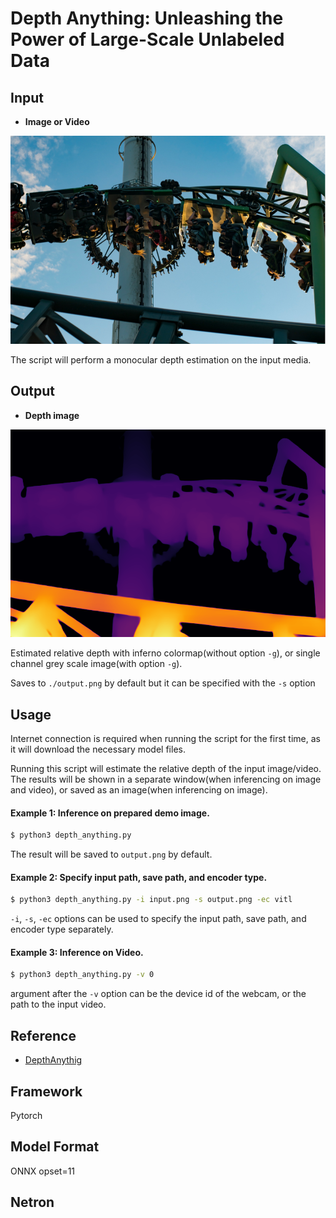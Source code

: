 # Depth Anything: Unleashing the Power of Large-Scale Unlabeled Data

## Input

* **Image or Video**

![demo image](demo1.png)

The script will perform a monocular depth estimation on the input media.

## Output

* **Depth image**

![result](output.png)

Estimated relative depth with inferno colormap(without option ```-g```),
or single channel grey scale image(with option ```-g```).

Saves to ```./output.png``` by default but it can be specified with the ```-s``` option 

## Usage
Internet connection is required when running the script for the first time,
as it will download the necessary model files.

Running this script will estimate the relative depth of the input image/video.
The results will be shown in a separate window(when inferencing on image and video), 
or saved as an image(when inferencing on image).

#### Example 1: Inference on prepared demo image.
```bash
$ python3 depth_anything.py
```
The result will be saved to ```output.png``` by default.

#### Example 2: Specify input path, save path, and encoder type.
```bash
$ python3 depth_anything.py -i input.png -s output.png -ec vitl
```
```-i```, ```-s```, ```-ec``` options can be used to specify the
input path, save path, and encoder type separately.

#### Example 3: Inference on Video.
```bash
$ python3 depth_anything.py -v 0
```
argument after the ```-v``` option can be the device id of the webcam,
or the path to the input video.

## Reference

* [DepthAnythig](https://github.com/LiheYoung/Depth-Anything)

## Framework

Pytorch






## Model Format

ONNX opset=11

## Netron

